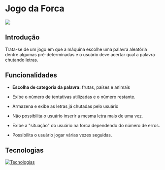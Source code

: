 # Jogo da Forca

![](https://imgur.com/3jFQx7P.gif)

## Introdução 

Trata-se de um jogo em que a máquina escolhe uma palavra aleatória dentre
algumas pré-determinadas e o usuário deve acertar qual a palavra chutando
letras. 

## Funcionalidades

- **Escolha de categoria da palavra:** frutas, países e animais

- Exibe o número de tentativas utilizadas e o número restante.
- Armazena e exibe as letras já chutadas pelo usuário
- Não possibilita o usuário inserir a mesma letra mais de uma vez.
- Exibe a "situação" do usuário na forca dependendo do número de erros.
- Possibilita o usuário jogar várias vezes seguidas.

## Tecnologias

[![Tecnologias](https://skillicons.dev/icons?i=git,github,cs,dotnet,visualstudio)](https://skillicons.dev)
